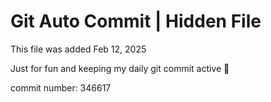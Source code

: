 # Git Auto Commit | Hidden File

This file was added Feb 12, 2025

Just for fun and keeping my daily git commit active 🤪

commit number: 346617
